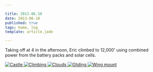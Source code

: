 ```yaml
---

title: 2013.06.10
date: 2013-06-10
published: true
tags: home, log
template: article.jade

---
```

Taking off at 4 in the afternoon, Eric climbed to 12,000' using combined power from the battery packs and solar cells.


<div class="photoset">

<a href="/articles/2013-06-10/castle.jpg" rel="gal-2013-06-10" title="Castle">
  <img src="/articles/2013-06-10/thumbs/castle.jpg" alt= "Castle" \>
</a>

<a href="/articles/2013-06-10/climbing.jpg" rel="gal-2013-06-10" title="Climbing">
  <img src="/articles/2013-06-10/thumbs/climbing.jpg" alt= "Climbing" \>
</a>

<a href="/articles/2013-06-10/clouds.jpg" rel="2013-06-10" title="Clouds">
  <img src="/articles/2013-06-10/thumbs/clouds.jpg" alt= "Clouds" \>
</a>

<a href="/articles/2013-06-10/gliding.jpg" rel="gal-2013-06-10" title="Gliding">
  <img src="/articles/2013-06-10/thumbs/gliding.jpg" alt= "Gliding" \>
</a>

<a href="/articles/2013-06-10/wingmount.jpg" rel="gal-2013-06-10" title="Wing mount">
  <img src="/articles/2013-06-10/thumbs/wingmount.jpg" alt= "Wing mount" \>
</a>

</div>
